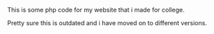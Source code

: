 This is some php code for my website that i made for college.

Pretty sure this is outdated and i have moved on to different versions.
